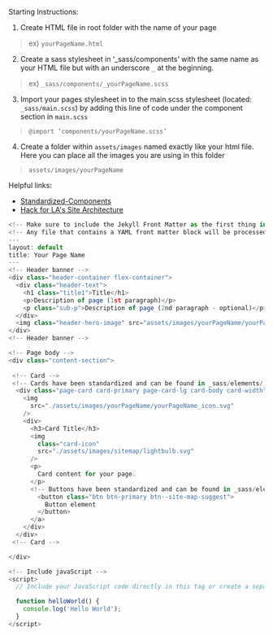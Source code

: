 Starting Instructions:

1. Create HTML file in root folder with the name of your page

> ex) ``yourPageName.html``

2. Create a sass stylesheet in ‘_sass/components’ with the same name as your HTML file but with an underscore ``_`` at the beginning.

> ex) ``_sass/components/_yourPageName.scss``

3. Import your pages stylesheet in to the main.scss stylesheet (located: ``_sass/main.scss``) by adding this line of code under the component section in ``main.scss``

> ``@import ‘components/yourPageName.scss’``

4. Create a folder within ``assets/images`` named exactly like your html file. Here you can place all the images you are using in this folder

> ``assets/images/yourPageName``

Helpful links:

* [Standardized-Components](../../../legacy-docs/how-to/Standardized-Components)
* [Hack for LA's Site Architecture](../../../legacy-docs/how-to/Hack-for-LA's-Site-Architecture)

```js
<!-- Make sure to include the Jekyll Front Matter as the first thing in the file. Following the format below. -->
<!-- Any file that contains a YAML front matter block will be processed by Jekyll as a special file.-->
--- 
layout: default 
title: Your Page Name 
---
<!-- Header banner -->
<div class="header-container flex-container">
  <div class="header-text">
    <h1 class="title1">Title</h1>
    <p>Description of page (1st paragraph)</p>
    <p class="sub-p">Description of page (2nd paragraph - optional)</p>
  </div>
  <img class="header-hero-image" src="assets/images/yourPageName/yourPageName-icon.svg" alt="description of the image goes here" />
</div>
<!-- Header banner -->

<!-- Page body -->
<div class="content-section">
 
 <!-- Card -->
 <!-- Cards have been standardized and can be found in _sass/elements/_cards-->
  <div class="page-card card-primary page-card-lg card-body card-width">
    <img
      src="./assets/images/yourPageName/yourPageName_icon.svg"
    />
    <div>
      <h3>Card Title</h3>
      <img
        class="card-icon"
        src="./assets/images/sitemap/lightbulb.svg"
      />
      <p>
        Card content for your page.
      </p>
      <!-- Buttons have been standardized and can be found in _sass/elements/_buttons.scss-->
        <button class="btn btn-primary btn--site-map-suggest">
          Button element
        </button>
      </a>
    </div>
  </div>
 <!-- Card -->

</div>

<!-- Include javaScript -->
<script>
  // Include your JavaScript code directly in this tag or create a separate file and import code.

  function helloWorld() {
    console.log('Hello World');
  }
</script>


```
